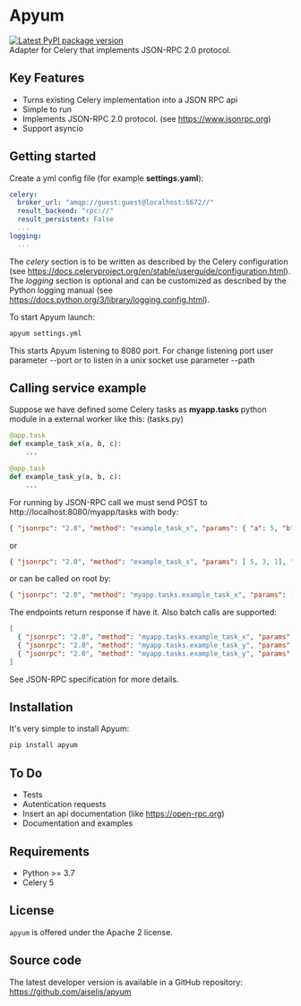 Apyum
=====

[![Latest PyPI package version](https://badge.fury.io/py/apyum.svg)](https://pypi.org/project/apyum)  
Adapter for Celery that implements JSON-RPC 2.0 protocol.

Key Features
------------
- Turns existing Celery implementation into a JSON RPC api
- Simple to run
- Implements JSON-RPC 2.0 protocol. (see https://www.jsonrpc.org)
- Support asyncio

Getting started
---------------
Create a yml config file (for example **settings.yaml**):
```yaml
celery:
  broker_url: "amqp://guest:guest@localhost:5672//"
  result_backend: "rpc://"
  result_persistent: False
  ...
logging:
  ...
 ```

The *celery* section is to be written as described by the Celery configuration (see https://docs.celeryproject.org/en/stable/userguide/configuration.html).  
The *logging* section is optional and can be customized as described by the Python logging manual (see https://docs.python.org/3/library/logging.config.html).  

To start Apyum launch:
```sh
apyum settings.yml
```
This starts Apyum listening to 8080 port. For change listening port user parameter --port or to listen in a unix socket use parameter --path

Calling service example
-----------------------
Suppose we have defined some Celery tasks as **myapp.tasks** python module in a external worker like this:
(tasks.py)
```python
@app.task
def example_task_x(a, b, c):
    ...

@app.task
def example_task_y(a, b, c):
    ...
```
For running by JSON-RPC call we must send POST to http://localhost:8080/myapp/tasks with body:
```json
{ "jsonrpc": "2.0", "method": "example_task_x", "params": { "a": 5, "b": 3, "c":1}, "id": "1" }
```
or
```json
{ "jsonrpc": "2.0", "method": "example_task_x", "params": [ 5, 3, 1], "id": "1" }
```
or can be called on root by:
```json
{ "jsonrpc": "2.0", "method": "myapp.tasks.example_task_x", "params": [ 5, 3, 1], "id": "1" }
```
The endpoints return response if have it. Also batch calls are supported:
```json
[
  { "jsonrpc": "2.0", "method": "myapp.tasks.example_task_x", "params": [ 5, 3, 1], "id": "1" },
  { "jsonrpc": "2.0", "method": "myapp.tasks.example_task_y", "params": [ 1, 2, 1], "id": "2" },
  { "jsonrpc": "2.0", "method": "myapp.tasks.example_task_y", "params": [ 6, 1, 4], "id": "3" }
]
```
See JSON-RPC specification for more details.  

Installation
------------
It's very simple to install Apyum:
```sh
pip install apyum
```

To Do
-----
- Tests
- Autentication requests
- Insert an api documentation (like https://open-rpc.org)
- Documentation and examples

Requirements
------------
- Python >= 3.7
- Celery 5

License
-------
`apyum` is offered under the Apache 2 license.

Source code
-----------
The latest developer version is available in a GitHub repository:
<https://github.com/aiselis/apyum>